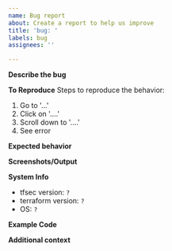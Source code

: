 ```yaml
---
name: Bug report
about: Create a report to help us improve
title: 'bug: '
labels: bug
assignees: ''

---
```


**Describe the bug**
<!-- A clear and concise description of what the bug is. -->

**To Reproduce**
Steps to reproduce the behavior:
1. Go to '...'
2. Click on '....'
3. Scroll down to '....'
4. See error

**Expected behavior**
<!-- A clear and concise description of what you expected to happen. -->

**Screenshots/Output**
<!-- If applicable, add screenshots/output to help explain your problem. -->

**System Info**
<!-- complete the following -->
 - tfsec version: `?`
 - terraform version: `?`
 - OS: `?`

**Example Code**
<!-- a minimal terraform example which will help us reproduce the issue (remove anything sensitive first!) -->

**Additional context**
<!-- Add any other context about the problem here. -->
